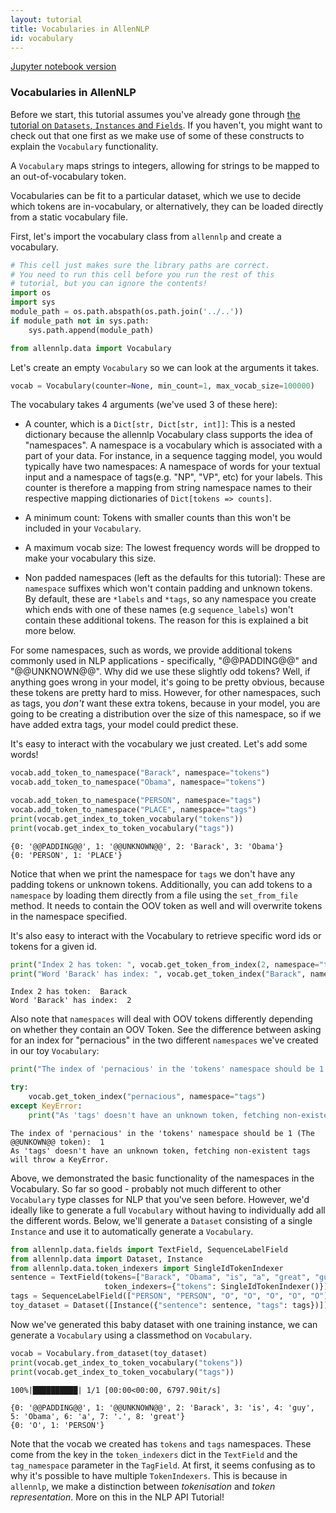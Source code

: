 ```yaml
---
layout: tutorial
title: Vocabularies in AllenNLP
id: vocabulary
---
```


[Jupyter notebook version](https://github.com/allenai/allennlp/blob/master/tutorials/notebooks/vocabulary.ipynb)

### Vocabularies in AllenNLP

Before we start, this tutorial assumes you've already gone through
[the tutorial on `Datasets`, `Instances` and `Fields`](datasets-instances-fields).
If you haven't, you might want to check out that one first as we make use of some of these constructs to explain the `Vocabulary` functionality.

A `Vocabulary` maps strings to integers, allowing for strings to be mapped to an
 out-of-vocabulary token.

Vocabularies can be fit to a particular dataset, which we use to decide which tokens are
 in-vocabulary, or alternatively, they can be loaded directly from a static vocabulary file.


First, let's import the vocabulary class from `allennlp` and create a vocabulary.



```python
# This cell just makes sure the library paths are correct.
# You need to run this cell before you run the rest of this
# tutorial, but you can ignore the contents!
import os
import sys
module_path = os.path.abspath(os.path.join('../..'))
if module_path not in sys.path:
    sys.path.append(module_path)
```


```python
from allennlp.data import Vocabulary
```


Let's create an empty `Vocabulary` so we can look at the arguments it takes.



```python
vocab = Vocabulary(counter=None, min_count=1, max_vocab_size=100000)
```


The vocabulary takes 4 arguments (we've used 3 of these here):

- A counter, which is a `Dict[str, Dict[str, int]]`: This is a nested dictionary because the allennlp Vocabulary class supports the idea of "namespaces". A namespace is a vocabulary which is associated with a part of your data. For instance, in a sequence tagging model, you would typically have two namespaces: A namespace of words for your textual input and a namespace of tags(e.g. "NP", "VP", etc) for your labels. This counter is therefore a mapping from string namespace names to their respective mapping dictionaries of `Dict[tokens => counts]`.


- A minimum count: Tokens with smaller counts than this won't be included in your `Vocabulary`.


- A maximum vocab size: The lowest frequency words will be dropped to make your vocabulary this size.


- Non padded namespaces (left as the defaults for this tutorial): These are `namespace` suffixes which won't contain padding and unknown tokens. By default, these are `*labels` and `*tags`, so any namespace you create which ends with one of these names (e.g `sequence_labels`) won't contain these additional tokens. The reason for this is explained a bit more below.


For some namespaces, such as words, we provide additional tokens commonly used in NLP applications - specifically, "@@PADDING@@" and "@@UNKNOWN@@". Why did we use these slightly odd tokens? Well, if anything goes wrong in your model, it's going to be pretty obvious, because these tokens are pretty hard to miss. However, for other namespaces, such as tags, you _don't_ want these extra tokens, because in your model, you are going to be creating a distribution over the size of this namespace, so if we have added extra tags, your model could predict these.


It's easy to interact with the vocabulary we just created. Let's add some words!



```python
vocab.add_token_to_namespace("Barack", namespace="tokens")
vocab.add_token_to_namespace("Obama", namespace="tokens")

vocab.add_token_to_namespace("PERSON", namespace="tags")
vocab.add_token_to_namespace("PLACE", namespace="tags")
print(vocab.get_index_to_token_vocabulary("tokens"))
print(vocab.get_index_to_token_vocabulary("tags"))
```

    {0: '@@PADDING@@', 1: '@@UNKNOWN@@', 2: 'Barack', 3: 'Obama'}
    {0: 'PERSON', 1: 'PLACE'}


Notice that when we print the namespace for `tags` we don't have any padding tokens or unknown tokens. Additionally, you can add tokens to a `namespace` by loading them directly from a file using the `set_from_file` method. It needs to contain the OOV token as well and will overwrite tokens in the namespace specified.


It's also easy to interact with the Vocabulary to retrieve specific word ids or tokens for a given id.



```python
print("Index 2 has token: ", vocab.get_token_from_index(2, namespace="tokens"))
print("Word 'Barack' has index: ", vocab.get_token_index("Barack", namespace="tokens"))
```

    Index 2 has token:  Barack
    Word 'Barack' has index:  2


Also note that `namespaces` will deal with OOV tokens differently depending on whether they contain an OOV Token. See the difference between asking for an index for "pernacious" in the two different `namespaces` we've created in our toy `Vocabulary`:


```python
print("The index of 'pernacious' in the 'tokens' namespace should be 1 (The @@UNKOWN@@ token): ", vocab.get_token_index("pernacious", namespace="tokens"))

try:
    vocab.get_token_index("pernacious", namespace="tags")
except KeyError:
    print("As 'tags' doesn't have an unknown token, fetching non-existent tags will throw a KeyError.")
```

    The index of 'pernacious' in the 'tokens' namespace should be 1 (The @@UNKOWN@@ token):  1
    As 'tags' doesn't have an unknown token, fetching non-existent tags will throw a KeyError.



Above, we demonstrated the basic functionality of the namespaces in the Vocabulary. So far so good - probably not much different to other `Vocabulary` type classes for NLP that you've seen before. However, we'd ideally like to
generate a full `Vocabulary` without having to individually add all the different words. Below, we'll generate a `Dataset` consisting of a single `Instance` and use it to automatically generate a `Vocabulary`.



```python
from allennlp.data.fields import TextField, SequenceLabelField
from allennlp.data import Dataset, Instance
from allennlp.data.token_indexers import SingleIdTokenIndexer
sentence = TextField(tokens=["Barack", "Obama", "is", "a", "great", "guy", "."],
                     token_indexers={"tokens": SingleIdTokenIndexer()})
tags = SequenceLabelField(["PERSON", "PERSON", "O", "O", "O", "O", "O"], sentence, label_namespace="tags")
toy_dataset = Dataset([Instance({"sentence": sentence, "tags": tags})])
```


Now we've generated this baby dataset with one training instance, we can generate a `Vocabulary` using a classmethod on `Vocabulary`.


```python
vocab = Vocabulary.from_dataset(toy_dataset)
print(vocab.get_index_to_token_vocabulary("tokens"))
print(vocab.get_index_to_token_vocabulary("tags"))
```

    100%|██████████| 1/1 [00:00<00:00, 6797.90it/s]

    {0: '@@PADDING@@', 1: '@@UNKNOWN@@', 2: 'Barack', 3: 'is', 4: 'guy', 5: 'Obama', 6: 'a', 7: '.', 8: 'great'}
    {0: 'O', 1: 'PERSON'}





Note that the vocab we created has `tokens` and `tags` namespaces. These come from the key in the `token_indexers` dict in the `TextField` and the `tag_namespace` parameter in the `TagField`. At first, it seems confusing as to why it's possible to have multiple `TokenIndexers`. This is because in `allennlp`, we make a distinction between _tokenisation_ and _token representation_. More on this in the NLP API Tutorial!
